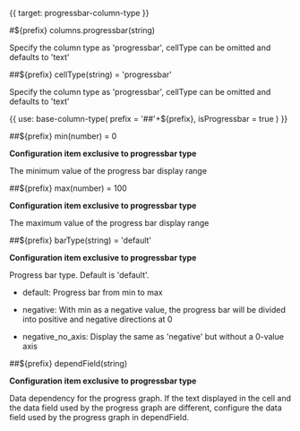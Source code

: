 {{ target: progressbar-column-type }}

#${prefix} columns.progressbar(string)

Specify the column type as 'progressbar', cellType can be omitted and defaults to 'text'

##${prefix} cellType(string) = 'progressbar'

Specify the column type as 'progressbar', cellType can be omitted and defaults to 'text'

{{ use: base-column-type(
    prefix = '##'+${prefix},
    isProgressbar = true
) }}

##${prefix} min(number) = 0

**Configuration item exclusive to progressbar type**  

The minimum value of the progress bar display range

##${prefix} max(number) = 100

**Configuration item exclusive to progressbar type**  

The maximum value of the progress bar display range

##${prefix} barType(string) = 'default'

**Configuration item exclusive to progressbar type** 

Progress bar type. Default is 'default'.

- default: Progress bar from min to max

- negative: With min as a negative value, the progress bar will be divided into positive and negative directions at 0

- negative_no_axis: Display the same as 'negative' but without a 0-value axis

##${prefix} dependField(string)

**Configuration item exclusive to progressbar type**

Data dependency for the progress graph. If the text displayed in the cell and the data field used by the progress graph are different, configure the data field used by the progress graph in dependField.